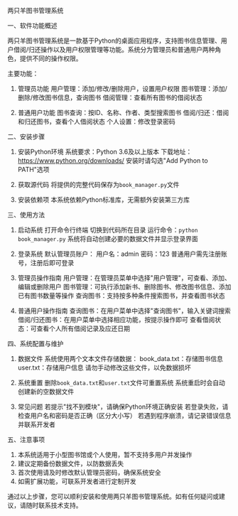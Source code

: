 两只羊图书管理系统

一、软件功能概述

两只羊图书管理系统是一款基于Python的桌面应用程序，支持图书信息管理、用户借阅/归还操作以及用户权限管理等功能。系统分为管理员和普通用户两种角色，提供不同的操作权限。

主要功能：

1. 管理员功能
   用户管理：添加/修改/删除用户，设置用户权限
   图书管理：添加/删除/修改图书信息，查询图书
   借阅管理：查看所有图书的借阅状态

2. 普通用户功能
   图书查询：按ID、名称、作者、类型搜索图书
   借阅/归还：借阅和归还图书，查看个人借阅状态
   个人设置：修改登录密码

二、安装步骤

1. 安装Python环境
   系统要求：Python 3.6及以上版本
   下载地址：https://www.python.org/downloads/
   安装时请勾选"Add Python to PATH"选项

2. 获取源代码
   将提供的完整代码保存为`book_manager.py`文件

3. 安装依赖项
   本系统依赖Python标准库，无需额外安装第三方库

三、使用方法

1. 启动系统
   打开命令行终端
   切换到代码所在目录
   运行命令：`python book_manager.py`
   系统将自动创建必要的数据文件并显示登录界面

2. 登录系统
   默认管理员账户：
   用户名：admin
   密码：123
   普通用户需先注册账号，注册后即可登录

3. 管理员操作指南
   用户管理：在管理员菜单中选择"用户管理"，可查看、添加、编辑或删除用户
   图书管理：可执行添加新书、删除图书、修改图书信息、添加已有图书数量等操作
   查询图书：支持按多种条件搜索图书，并查看图书状态

4. 普通用户操作指南
   查询图书：在用户菜单中选择"查询图书"，输入关键词搜索
   借阅/归还图书：在用户菜单中选择相应功能，按提示操作即可
   查看借阅状态：可查看个人所有借阅记录及应还日期

四、系统配置与维护

1. 数据文件
   系统使用两个文本文件存储数据：
   book_data.txt：存储图书信息
   user.txt：存储用户信息
   请勿手动修改这些文件，以免数据损坏

2. 系统重置
   删除`book_data.txt`和`user.txt`文件可重置系统
   系统重启时会自动创建新的空数据文件

3. 常见问题
   若提示"找不到模块"，请确保Python环境正确安装
   若登录失败，请检查用户名和密码是否正确（区分大小写）
   若遇到程序崩溃，请记录错误信息并联系开发者

五、注意事项

1. 本系统适用于小型图书馆或个人使用，暂不支持多用户并发操作
2. 建议定期备份数据文件，以防数据丢失
3. 首次使用请及时修改默认管理员密码，确保系统安全
4. 如需扩展功能，可联系开发者进行定制开发

通过以上步骤，您可以顺利安装和使用两只羊图书管理系统。如有任何疑问或建议，请随时联系技术支持。
